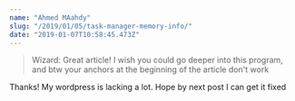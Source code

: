 ```yaml
---
name: "Ahmed MAahdy"
slug: "/2019/01/05/task-manager-memory-info/"
date: "2019-01-07T10:58:45.473Z"
---
```

> Wizard:
> Great article! I wish you could go deeper into this program, and btw your anchors at the beginning of the article don't work

Thanks! My wordpress is lacking a lot. Hope by next post I can get it fixed